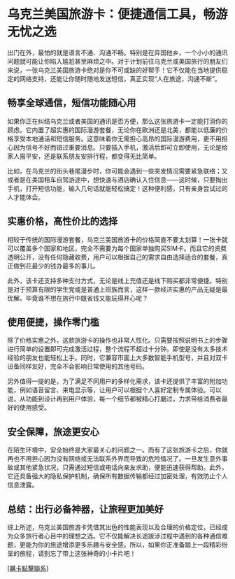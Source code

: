 # 乌克兰美国旅游卡：便捷通信工具，畅游无忧之选

出门在外，最怕的就是语言不通、沟通不畅。特别是在异国他乡，一个小小的通讯问题就可能让你陷入尴尬甚至麻烦之中。对于计划前往乌克兰或美国旅行的朋友们来说，一张乌克兰美国旅游卡绝对是你不可或缺的好帮手！它不仅能在当地提供稳定的网络支持，还能让你随时随地发送短信，真正实现“人在旅途，沟通不断”。

## 畅享全球通信，短信功能随心用

如果你正在纠结乌克兰或者美国的通讯是否方便，那么这张旅游卡一定能打消你的顾虑。它内置了超实惠的国际漫游套餐，无论你在欧洲还是北美，都能以低廉的价格享受本地通话和短信服务。这意味着你无需担心高昂的国际漫游费用，更不用担心因为信号不好而错过重要消息。只要插入手机，激活后即可立即使用，无论是给家人报平安，还是联系朋友安排行程，都变得无比简单。

比如，在乌克兰的街头巷尾漫步时，你可能会遇到一些突发情况需要紧急联络；又或者是在美国租车自驾游途中，想快速与酒店确认入住信息——这时候，只要掏出手机，打开短信功能，输入几句话就能轻松搞定！这种便利感，只有亲身尝试过的人才能体会。

## 实惠价格，高性价比的选择

相较于传统的国际漫游套餐，乌克兰美国旅游卡的价格简直不要太划算！一张卡就可以覆盖多个国家和地区，完全不需要为每个国家单独购买SIM卡。而且它的资费透明公开，没有任何隐藏收费，用户可以根据自己的需求自由选择适合的套餐，真正做到花最少的钱办最多的事儿。

此外，该卡还支持多种支付方式，无论是线上充值还是线下购买都非常便捷。特别是对于预算有限的学生党或是普通上班族而言，这样一款经济实惠的产品无疑是最优解。毕竟谁不想在旅行中既省钱又能玩得开心呢？

## 使用便捷，操作零门槛

除了价格实惠之外，这款旅游卡的操作也非常人性化。只需要按照说明书上的步骤进行简单的设置即可完成激活过程，整个流程不超过十分钟。即使是没有太多技术经验的朋友也能轻松上手。同时，它兼容市面上大多数智能手机型号，并且对双卡设备同样友好，完全不会影响日常使用的其他号码。

另外值得一提的是，为了满足不同用户的多样化需求，该卡还提供了丰富的附加功能，例如语音留言、来电显示等，让用户可以根据个人喜好定制专属体验。可以说，从功能到设计再到用户体验，每一个细节都被精心打磨过，力求带给消费者最好的使用感受。

## 安全保障，旅途更安心

在陌生环境中，安全始终是大家最关心的问题之一。而有了这张旅游卡之后，你就再也不用担心因为没有网络或无法联系外界而导致的危险情况了。一旦发生意外事故或其他紧急状况，只需通过短信或电话向亲友求助，便能迅速获得帮助。此外，它还具备强大的隐私保护机制，确保所有数据传输都经过加密处理，有效防止个人信息泄露。

## 总结：出行必备神器，让旅程更加美好

综上所述，乌克兰美国旅游卡凭借其出色的性能表现以及合理的价格定位，已经成为众多旅行者心目中的理想之选。它不仅能解决长途跋涉过程中遇到的各种通信难题，更能为你的旅途增添更多乐趣与安全感。所以，如果你正准备踏上一段精彩纷呈的旅程，请别忘了带上这张神奇的小卡片吧！

[[購卡點擊聯系](https://t.me/s/esim1088)]